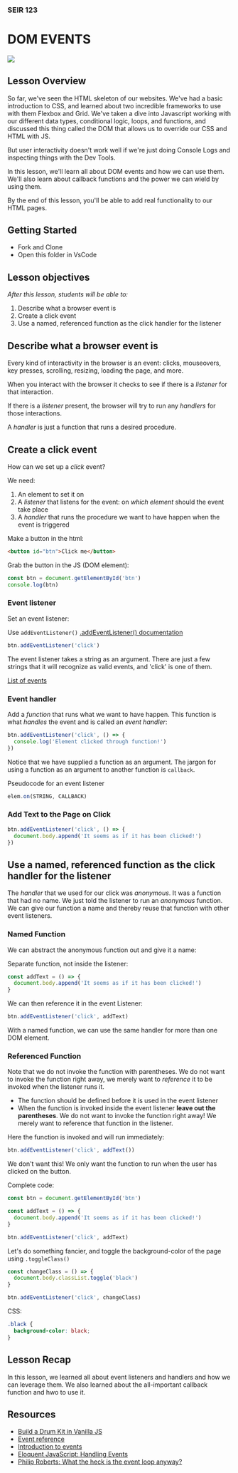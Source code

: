 ### SEIR 123

# DOM EVENTS

![](https://res.cloudinary.com/practicaldev/image/fetch/s--J43C-IwA--/c_imagga_scale,f_auto,fl_progressive,h_900,q_auto,w_1600/https://dev-to-uploads.s3.amazonaws.com/i/1zm80qaekzgu8p54w98g.jpg)

## Lesson Overview

So far, we've seen the HTML skeleton of our websites. We've had a basic introduction to CSS, and learned about two incredible frameworks to use with them Flexbox and Grid. We've taken a dive into Javascript working with our different data types, conditional logic, loops, and functions, and discussed this thing called the DOM that allows us to override our CSS and HTML with JS. 

But user interactivity doesn't work well if we're just doing Console Logs and inspecting things with the Dev Tools. 

In this lesson, we'll learn all about DOM events and how we can use them. We'll also learn about callback functions and the power we can wield by using them.

By the end of this lesson, you'll be able to add real functionality to our HTML pages.

## Getting Started

- Fork and Clone
- Open this folder in VsCode

## Lesson objectives

_After this lesson, students will be able to:_

1. Describe what a browser event is
1. Create a click event
1. Use a named, referenced function as the click handler for the listener

## Describe what a browser event is

Every kind of interactivity in the browser is an event: clicks, mouseovers, key presses, scrolling, resizing, loading the page, and more.

When you interact with the browser it checks to see if there is a _listener_ for that interaction.

If there is a _listener_ present, the browser will try to run any _handlers_ for those interactions.

A _handler_ is just a function that runs a desired procedure.

## Create a click event

How can we set up a _click_ event?

We need:

1. An element to set it on
2. A _listener_ that listens for the event: on _which element_ should the event take place
3. A _handler_ that runs the procedure we want to have happen when the event is triggered

Make a button in the html:

```html
<button id="btn">Click me</button>
```

Grab the button in the JS (DOM element):

```javascript
const btn = document.getElementById('btn')
console.log(btn)
```

### Event listener

Set an event listener:

Use `addEventListener()` [.addEventListener() documentation](https://developer.mozilla.org/en-US/docs/web/api/eventlistener)

```javascript
btn.addEventListener('click')
```

The event listener takes a string as an argument. There are just a few strings that it will recognize as valid events, and 'click' is one of them.

[List of events](https://developer.mozilla.org/en-US/docs/Web/Events)

### Event handler

Add a _function_ that runs what we want to have happen. This function is what _handles_ the event and is called an _event handler_:

```javascript
btn.addEventListener('click', () => {
  console.log('Element clicked through function!')
})
```

Notice that we have supplied a function as an argument. The jargon for using a function as an argument to another function is `callback`.

Pseudocode for an event listener

```javascript
elem.on(STRING, CALLBACK)
```

### Add Text to the Page on Click

```javascript
btn.addEventListener('click', () => {
  document.body.append('It seems as if it has been clicked!')
})
```

## Use a named, referenced function as the click handler for the listener

The _handler_ that we used for our click was _anonymous_. It was a function that had no name. We just told the listener to run an _anonymous_ function. We can give our function a name and thereby reuse that function with other event listeners.

### Named Function

We can abstract the anonymous function out and give it a name:

Separate function, not inside the listener:

```javascript
const addText = () => {
  document.body.append('It seems as if it has been clicked!')
}
```

We can then reference it in the event Listener:

```javascript
btn.addEventListener('click', addText)
```

With a named function, we can use the same handler for more than one DOM element.

### Referenced Function

Note that we do not invoke the function with parentheses. We do not want to invoke the function right away, we merely want to _reference_ it to be invoked when the listener runs it.

- The function should be defined before it is used in the event listener
- When the function is invoked inside the event listener **leave out the parentheses**. We do not want to invoke the function right away! We merely want to reference that function in the listener.

Here the function is invoked and will run immediately:

```javascript
btn.addEventListener('click', addText())
```

We don't want this! We only want the function to run when the user has clicked on the button.

Complete code:

```javascript
const btn = document.getElementById('btn')

const addText = () => {
  document.body.append('It seems as if it has been clicked!')
}

btn.addEventListener('click', addText)
```

Let's do something fancier, and toggle the background-color of the page using `.toggleClass()`

```javascript
const changeClass = () => {
  document.body.classList.toggle('black')
}

btn.addEventListener('click', changeClass)
```

CSS:

```css
.black {
  background-color: black;
}
```

## Lesson Recap

In this lesson, we learned all about event listeners and handlers and how we can leverage them. We also learned about the all-important callback function and hwo to use it.

## Resources

- [Build a Drum Kit in Vanilla JS](https://www.youtube.com/watch?v=VuN8qwZoego)
- [Event reference](https://developer.mozilla.org/en-US/docs/Web/Events)
- [Introduction to events](https://developer.mozilla.org/en-US/docs/Learn/JavaScript/Building_blocks/Events)
- [Eloquent JavaScript: Handling Events](http://eloquentjavascript.net/14_event.html)
- [Philip Roberts: What the heck is the event loop anyway?](https://www.youtube.com/watch?v=8aGhZQkoFbQ)
